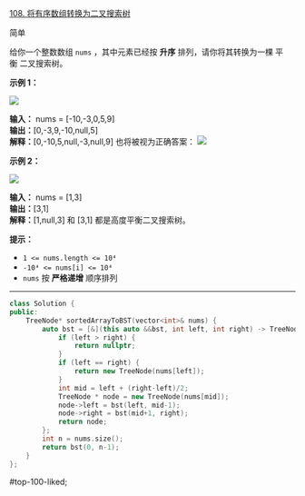 [108. 将有序数组转换为二叉搜索树](https://leetcode.cn/problems/convert-sorted-array-to-binary-search-tree/)

简单

给你一个整数数组 `nums` ，其中元素已经按 **升序** 排列，请你将其转换为一棵 平衡 二叉搜索树。

**示例 1：**

![](https://assets.leetcode.com/uploads/2021/02/18/btree1.jpg)

**输入：** nums = [-10,-3,0,5,9]  
**输出：**[0,-3,9,-10,null,5]  
**解释：**[0,-10,5,null,-3,null,9] 也将被视为正确答案：
![](https://assets.leetcode.com/uploads/2021/02/18/btree2.jpg)

**示例 2：**

![](https://assets.leetcode.com/uploads/2021/02/18/btree.jpg)

**输入：** nums = [1,3]  
**输出：**[3,1]  
**解释：**[1,null,3] 和 [3,1] 都是高度平衡二叉搜索树。

**提示：**

- `1 <= nums.length <= 10⁴`
- `-10⁴ <= nums[i] <= 10⁴`
- `nums` 按 **严格递增** 顺序排列
---- ----
```cpp
class Solution {
public:
    TreeNode* sortedArrayToBST(vector<int>& nums) {
        auto bst = [&](this auto &&bst, int left, int right) -> TreeNode *{
            if (left > right) {
                return nullptr;
            }
            if (left == right) {
                return new TreeNode(nums[left]);
            }
            int mid = left + (right-left)/2;
            TreeNode * node = new TreeNode(nums[mid]);
            node->left = bst(left, mid-1);
            node->right = bst(mid+1, right);
            return node;
        };
        int n = nums.size();
        return bst(0, n-1);
    }
};
```
#top-100-liked; 